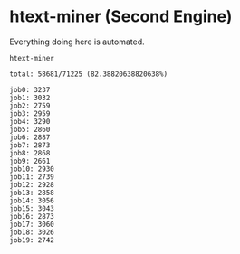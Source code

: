 # htext-miner (Second Engine)

Everything doing here is automated.

```
htext-miner

total: 58681/71225 (82.38820638820638%)

job0: 3237
job1: 3032
job2: 2759
job3: 2959
job4: 3290
job5: 2860
job6: 2887
job7: 2873
job8: 2868
job9: 2661
job10: 2930
job11: 2739
job12: 2928
job13: 2858
job14: 3056
job15: 3043
job16: 2873
job17: 3060
job18: 3026
job19: 2742
```